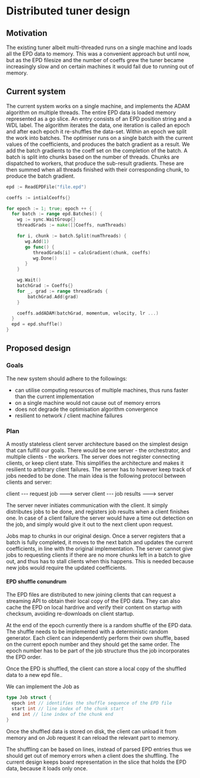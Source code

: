 # Distributed tuner design

## Motivation

The existing tuner albeit multi-threaded runs on a single machine and loads all the EPD data to memory. This was a convenient approach but until now, but as the EPD filesize and the number of coeffs grew the tuner became increasingly slow and on certain machines it would fail due to running out of memory.

## Current system

The current system works on a single machine, and implements the ADAM algorithm on multiple threads. The entire EPD data is loaded memory represented as a go slice. An entry consists of an EPD position string and a WDL label. The algorithm iterates the data, one iteration is called an epoch and after each epoch it re-shuffles the data-set.
Within an epoch we split the work into batches. The optimiser runs on a single batch with the current values of the coefficients, and produces the batch gradient as a result. We add the batch gradients to the coeff set on the completion of the batch.
A batch is split into chunks based on the number of threads. Chunks are dispatched to workers, that produce the sub-result gradients. These are then summed when all threads finished with their corresponding chunk, to produce the batch gradient.

```go
epd := ReadEPDFile("file.epd")

coeffs := intialCeoffs{}

for epoch := 1; true; epoch ++ {
  for batch := range epd.Batches() {
    wg := sync.WaitGroup{}
    threadGrads := make([]Coeffs, numThreads) 

    for i, chunk := batch.Split(numThreads) {
       wg.Add(1)
       go func() {
          threadGrads[i] = calcGradient(chunk, coeffs)
          wg.Done()
       }
    }

    wg.Wait()
    batchGrad := Coeffs{}
    for _, grad := range threadGrads {
        batchGrad.Add(grad)
    }

    coeffs.addADAM(batchGrad, momentum, velocity, lr ...)
  }
  epd = epd.shuffle()
}
```

## Proposed design

### Goals

The new system should adhere to the followings:

- can utilise computing resources of multiple machines, thus runs faster than the current implementation
- on a single machine would not cause out of memory errors
- does not degrade the optimisation algorithm convergence
- resilient to network / client machine failures

### Plan

A mostly stateless client server architecture based on the simplest design that can fulfill our goals. There would be one server - the orchestrator, and multiple clients - the workers. The server does not register connecting clients, or keep client state. This simplifies the architecture and makes it resilient to arbitrary client failures. The server has to however keep track of jobs needed to be done. The main idea is the following protocol between clients and server:

client --- request job ---> server
client --- job results ---> server

The server never initiates communication with the client. It simply distributes jobs to be done, and registers job results when a client finishes one. In case of a client failure the server would have a time out detection on the job, and simply would give it out to the next client upon request.

Jobs map to chunks in our original design.
Once a server registers that a batch is fully completed, it moves to the next batch and updates the current coefficients, in line with the original implementation.
The server cannot give jobs to requesting clients if there are no more chunks left in a batch to give out, and thus has to stall clients when this happens. This is needed because new jobs would require the updated coefficients.

#### EPD shuffle conundrum

The EPD files are distributed to new joining clients that can request a streaming API to obtain their local copy of the EPD data. They can also cache the EPD on local hardrive and verify their content on startup with checksum, avoiding re-downloads on client startup.

At the end of the epoch currently there is a random shuffle of the EPD data. The shuffle needs to be implemented with a deterministic random generator. Each client can independently perform their own shuffle, based on the current epoch number and they should get the same order. The epoch number has to be part of the job structure thus the job incorporates the EPD order.

Once the EPD is shuffled, the client can store a local copy of the shuffled data to a new epd file..

We can implement the Job as

```go
type Job struct {
  epoch int // identifies the shuffle sequence of the EPD file
  start int // line index of the chunk start
  end int // line index of the chunk end
}
```

Once the shuffled data is stored on disk, the client can unload it from memory and on Job request it can reload the relevant part to memory.

The shuffling can be based on lines, instead of parsed EPD entries thus we should get out of memory errors when a client does the shuffling. The current design keeps board representation in the slice that holds the EPD data, because it loads only once.

